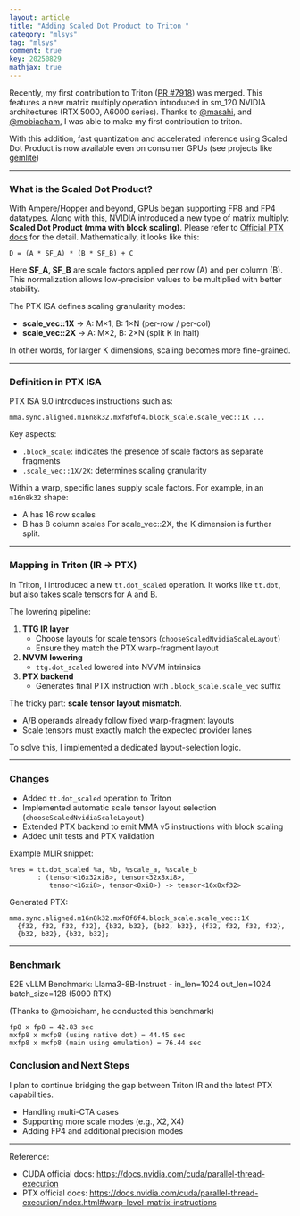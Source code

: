 ```yaml
---
layout: article
title: "Adding Scaled Dot Product to Triton "
category: "mlsys"
tag: "mlsys"
comment: true
key: 20250829
mathjax: true
---
```


Recently, my first contribution to Triton ([PR #7918](https://github.com/triton-lang/triton/pull/7918)) was merged.
This features a new matrix multiply operation introduced in sm_120 NVIDIA architectures (RTX 5000, A6000 series).
Thanks to [@masahi](https://github.com/masahi), and [@mobiacham](https://github.com/mobicham), I was able to make my first contribution to triton.

With this addition, fast quantization and accelerated inference using Scaled Dot Product is now available even on consumer GPUs (see projects like [gemlite](https://github.com/mobiusml/gemlite))


---

### What is the Scaled Dot Product?
With Ampere/Hopper and beyond, GPUs began supporting FP8 and FP4 datatypes. Along with this, NVIDIA introduced a new type of matrix multiply: **Scaled Dot Product (mma with block scaling)**.
Please refer to [Official PTX docs](https://docs.nvidia.com/cuda/parallel-thread-execution/index.html#warp-level-matrix-instructions) for the detail.
Mathematically, it looks like this:
```
D = (A * SF_A) * (B * SF_B) + C
```

Here **SF_A, SF_B** are scale factors applied per row (A) and per column (B). This normalization allows low-precision values to be multiplied with better stability.

The PTX ISA defines scaling granularity modes:
- **scale_vec::1X** → A: M×1, B: 1×N (per-row / per-col)
- **scale_vec::2X** → A: M×2, B: 2×N (split K in half)

In other words, for larger K dimensions, scaling becomes more fine-grained.

---

### Definition in PTX ISA
PTX ISA 9.0 introduces instructions such as:
```
mma.sync.aligned.m16n8k32.mxf8f6f4.block_scale.scale_vec::1X ...
```

Key aspects:
- `.block_scale`: indicates the presence of scale factors as separate fragments
- `.scale_vec::1X/2X`: determines scaling granularity

Within a warp, specific lanes supply scale factors. For example, in an `m16n8k32` shape:
- A has 16 row scales
- B has 8 column scales
For scale_vec::2X, the K dimension is further split.

---

### Mapping in Triton (IR → PTX)
In Triton, I introduced a new `tt.dot_scaled` operation. It works like `tt.dot`, but also takes scale tensors for A and B.

The lowering pipeline:
1. **TTG IR layer**
   - Choose layouts for scale tensors (`chooseScaledNvidiaScaleLayout`)
   - Ensure they match the PTX warp-fragment layout
2. **NVVM lowering**
   - `ttg.dot_scaled` lowered into NVVM intrinsics
3. **PTX backend**
   - Generates final PTX instruction with `.block_scale.scale_vec` suffix

The tricky part: **scale tensor layout mismatch**.
- A/B operands already follow fixed warp-fragment layouts
- Scale tensors must exactly match the expected provider lanes

To solve this, I implemented a dedicated layout-selection logic.

---

### Changes
- Added `tt.dot_scaled` operation to Triton
- Implemented automatic scale tensor layout selection (`chooseScaledNvidiaScaleLayout`)
- Extended PTX backend to emit MMA v5 instructions with block scaling
- Added unit tests and PTX validation

Example MLIR snippet:
```mlir
%res = tt.dot_scaled %a, %b, %scale_a, %scale_b
       : (tensor<16x32xi8>, tensor<32x8xi8>,
          tensor<16xi8>, tensor<8xi8>) -> tensor<16x8xf32>
```

Generated PTX:
```ptx
mma.sync.aligned.m16n8k32.mxf8f6f4.block_scale.scale_vec::1X
  {f32, f32, f32, f32}, {b32, b32}, {b32, b32}, {f32, f32, f32, f32},
  {b32, b32}, {b32, b32};
```

---

### Benchmark
E2E vLLM Benchmark: Llama3-8B-Instruct - in_len=1024 out_len=1024 batch_size=128 (5090 RTX)

(Thanks to @mobicham, he conducted this benchmark)

```
fp8 x fp8 = 42.83 sec
mxfp8 x mxfp8 (using native dot) = 44.45 sec
mxfp8 x mxfp8 (main using emulation) = 76.44 sec
```

### Conclusion and Next Steps

I plan to continue bridging the gap between Triton IR and the latest PTX capabilities.

- Handling multi-CTA cases
- Supporting more scale modes (e.g., X2, X4)
- Adding FP4 and additional precision modes

---

Reference:

- CUDA official docs: https://docs.nvidia.com/cuda/parallel-thread-execution
- PTX official docs: https://docs.nvidia.com/cuda/parallel-thread-execution/index.html#warp-level-matrix-instructions